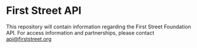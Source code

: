 # First Street API

This repository will contain information regarding the First Street Foundation
API. For access information and partnerships, please contact api@firststreet.org
